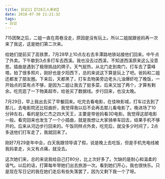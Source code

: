 ```yaml
---
title: 日记11【728三人来杭】
date: 2018-07-30 21:21:32
tags:
- 日记
---
```


715团聚之后，二姐一直在周巷没走，原因是没有玩上。所以二姐就跟爸妈再一次来了我这，这是她们第二次来。

给她们提前买了高铁票，7月28早上10点左右去丰潭路地铁站接他们回来。中午点了外卖。下午歇到3点多打车去西溪。我也没去过西溪，不知道西溪原来这么没意思。插曲是遇到了极限挑战的牌子。天气挺热，从北门走到南门，打车去了雷峰塔。拍了很多照片，刚好也是夕阳西下，总的来说这下算是玩上了吧。爸妈和二姐还都发了朋友圈。下来后，天都黑了，打车去物美旁边老头儿油爆虾吃了晚饭，一开始点的菜有点不够，是因为二姐让我去了挺多菜，后来又加了两个，才算有剩余。吃完逛了一下物美超市，给爸买了数据线。步行回来，也没太晚。

7月29日，早上我出去买了早餐回来。吃完去看电影，在佳映影城，打车过去到了那儿，去电影院还比较曲折，我觉得我以后不会再去那儿看电影了。晚进场了10分钟左右，看的是狄仁杰之四大天王，主要是带爸妈看3D电影。我觉得这部电影一般。看完回来也发生了一个小插曲，就是我想让大家骑单车回去，结果手机不够开的。后来从河边步行回来的。午饭同样点外卖，吃完后，就没多少时间了，2点多送他们打车走了，我就回来了。

刚好7月29是年中会，白天我跟领导请了假，说是晚上去吃饭，但是手机充电线被我妈拿走，头又有点痛，就没去。

这次她们来，总的来说我给自己打80分，比上次好多了。欠缺的是耐心和温柔的语气。以后的话，打算每年带她们出去旅游一次。看到她们开心，我也很快乐。只是现在写日记的我在她们走后有些失落罢了，因为又剩下我一个了呀。

